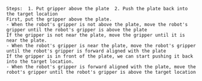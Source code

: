 
    Steps:  1. Put gripper above the plate  2. Push the plate back into the target location
    First, put the gripper above the plate.
    - When the robot's gripper is not above the plate, move the robot's gripper until the robot's gripper is above the plate
    If the gripper is not near the plate, move the gripper until it is near the plate.
    - When the robot's gripper is near the plate, move the robot's gripper until the robot's gripper is forward aligned with the plate
    If the gripper is in front of the plate, we can start pushing it back into the target location.
    - When the robot's gripper is forward aligned with the plate, move the robot's gripper until the robot's gripper is above the target location